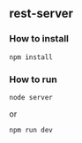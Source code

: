 ## rest-server

### How to install
```
npm install
```

### How to run
```
node server
```
or
```
npm run dev
```
